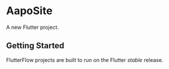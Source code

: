 # AapoSite

A new Flutter project.

## Getting Started

FlutterFlow projects are built to run on the Flutter _stable_ release.
